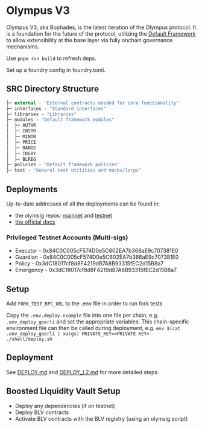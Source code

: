 # Olympus V3

Olympus V3, aka Bophades, is the latest iteration of the Olympus protocol. It is a foundation for the future of the protocol, utilizing the [Default Framework](https://github.com/fullyallocated/Default) to allow extensibility at the base layer via fully onchain governance mechanisms.

Use `pnpm run build` to refresh deps.

Set up a foundry config in foundry.toml.

## SRC Directory Structure

```ml
├─ external - "External contracts needed for core functionality"
├─ interfaces - "Standard interfaces"
├─ libraries - "Libraries"
├─ modules - "Default framework modules"
│  ├─ AUTHR
│  ├─ INSTR
│  ├─ MINTR
│  ├─ PRICE
│  ├─ RANGE
│  ├─ TRSRY
│  ├─ BLREG
├─ policies - "Default framework policies"
├─ test - "General test utilities and mocks/larps"
```

## Deployments

Up-to-date addresses of all the deployments can be found in:

- the olymsig repos: [mainnet](https://github.com/OlympusDAO/olymsig) and [testnet](https://github.com/OlympusDAO/olymsig-testnet)
- [the official docs](https://docs.olympusdao.finance/main/contracts/addresses)

### Privileged Testnet Accounts (Multi-sigs)

- Executor - 0x84C0C005cF574D0e5C602EA7b366aE9c707381E0
- Guardian - 0x84C0C005cF574D0e5C602EA7b366aE9c707381E0
- Policy - 0x3dC18017cf8d8F4219dB7A8B93315fEC2d15B8a7
- Emergency - 0x3dC18017cf8d8F4219dB7A8B93315fEC2d15B8a7

## Setup

Add `FORK_TEST_RPC_URL` to the .env file in order to run fork tests

Copy the `.env.deploy.example` file into one file per chain, e.g. `.env_deploy_goerli` and set the appropriate variables. This chain-specific environment file can then be called during deployment, e.g. `env $(cat .env_deploy_goerli | xargs) PRIVATE_KEY=<PRIVATE KEY> ./shell/deploy.sh`

## Deployment

See [DEPLOY.md](src/scripts/DEPLOY.md) and [DEPLOY_L2.md](src/scripts/DEPLOY_L2.md) for more detailed steps.

## Boosted Liquidity Vault Setup

- Deploy any dependencies (if on testnet)
- Deploy BLV contracts
- Activate BLV contracts with the BLV registry (using an olymsig script)
